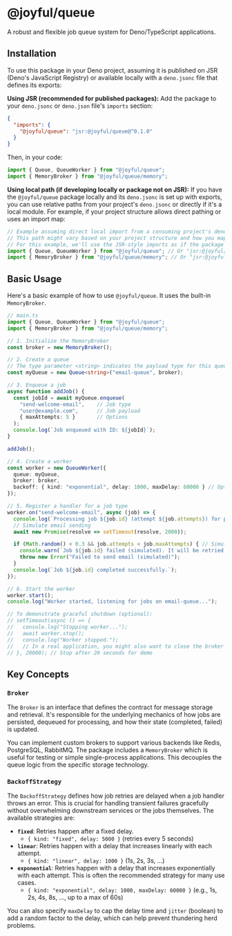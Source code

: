 # @joyful/queue

A robust and flexible job queue system for Deno/TypeScript applications.

## Installation

To use this package in your Deno project, assuming it is published on JSR (Deno's JavaScript Registry) or available locally with a `deno.jsonc` file that defines its exports:

**Using JSR (recommended for published packages):**
Add the package to your `deno.jsonc` or `deno.json` file's `imports` section:
```json
{
  "imports": {
    "@joyful/queue": "jsr:@joyful/queue@^0.1.0"
  }
}
```
Then, in your code:
```typescript
import { Queue, QueueWorker } from "@joyful/queue";
import { MemoryBroker } from "@joyful/queue/memory";
```

**Using local path (if developing locally or package not on JSR):**
If you have the `@joyful/queue` package locally and its `deno.jsonc` is set up with exports, you can use relative paths from your project's `deno.jsonc` or directly if it's a local module. For example, if your project structure allows direct pathing or uses an import map:

```typescript
// Example assuming direct local import from a consuming project's deno.jsonc or similar setup
// This path might vary based on your project structure and how you map local modules.
// For this example, we'll use the JSR-style imports as if the package is consumed.
import { Queue, QueueWorker } from "@joyful/queue"; // Or "jsr:@joyful/queue"
import { MemoryBroker } from "@joyful/queue/memory"; // Or "jsr:@joyful/queue/memory"
```

## Basic Usage

Here's a basic example of how to use `@joyful/queue`. It uses the built-in `MemoryBroker`.

```typescript
// main.ts
import { Queue, QueueWorker } from "@joyful/queue";
import { MemoryBroker } from "@joyful/queue/memory";

// 1. Initialize the MemoryBroker
const broker = new MemoryBroker();

// 2. Create a queue
// The type parameter <string> indicates the payload type for this queue.
const myQueue = new Queue<string>("email-queue", broker);

// 3. Enqueue a job
async function addJob() {
  const jobId = await myQueue.enqueue(
    "send-welcome-email",    // Job type
    "user@example.com",      // Job payload
    { maxAttempts: 5 }       // Options
  );
  console.log(`Job enqueued with ID: ${jobId}`);
}

addJob();

// 4. Create a worker
const worker = new QueueWorker({
  queue: myQueue,
  broker: broker,
  backoff: { kind: "exponential", delay: 1000, maxDelay: 60000 } // Optional backoff strategy
});

// 5. Register a handler for a job type
worker.on("send-welcome-email", async (job) => {
  console.log(`Processing job ${job.id} (attempt ${job.attempts}) for payload: ${job.payload}`);
  // Simulate email sending
  await new Promise(resolve => setTimeout(resolve, 2000));

  if (Math.random() < 0.3 && job.attempts < job.maxAttempts) { // Simulate occasional failure
    console.warn(`Job ${job.id} failed (simulated). It will be retried.`);
    throw new Error("Failed to send email (simulated)");
  }
  console.log(`Job ${job.id} completed successfully.`);
});

// 6. Start the worker
worker.start();
console.log("Worker started, listening for jobs on email-queue...");

// To demonstrate graceful shutdown (optional):
// setTimeout(async () => {
//   console.log("Stopping worker...");
//   await worker.stop();
//   console.log("Worker stopped.");
//   // In a real application, you might also want to close the broker connection here.
// }, 20000); // Stop after 20 seconds for demo
```

## Key Concepts

### `Broker`

The `Broker` is an interface that defines the contract for message storage and retrieval. It's responsible for the underlying mechanics of how jobs are persisted, dequeued for processing, and how their state (completed, failed) is updated.

You can implement custom brokers to support various backends like Redis, PostgreSQL, RabbitMQ. The package includes a `MemoryBroker` which is useful for testing or simple single-process applications. This decouples the queue logic from the specific storage technology.

### `BackoffStrategy`

The `BackoffStrategy` defines how job retries are delayed when a job handler throws an error. This is crucial for handling transient failures gracefully without overwhelming downstream services or the jobs themselves. The available strategies are:

-   **`fixed`**: Retries happen after a fixed delay.
    -   `{ kind: "fixed", delay: 5000 }` (retries every 5 seconds)
-   **`linear`**: Retries happen with a delay that increases linearly with each attempt.
    -   `{ kind: "linear", delay: 1000 }` (1s, 2s, 3s, ...)
-   **`exponential`**: Retries happen with a delay that increases exponentially with each attempt. This is often the recommended strategy for many use cases.
    -   `{ kind: "exponential", delay: 1000, maxDelay: 60000 }` (e.g., 1s, 2s, 4s, 8s, ..., up to a max of 60s)

You can also specify `maxDelay` to cap the delay time and `jitter` (boolean) to add a random factor to the delay, which can help prevent thundering herd problems.
